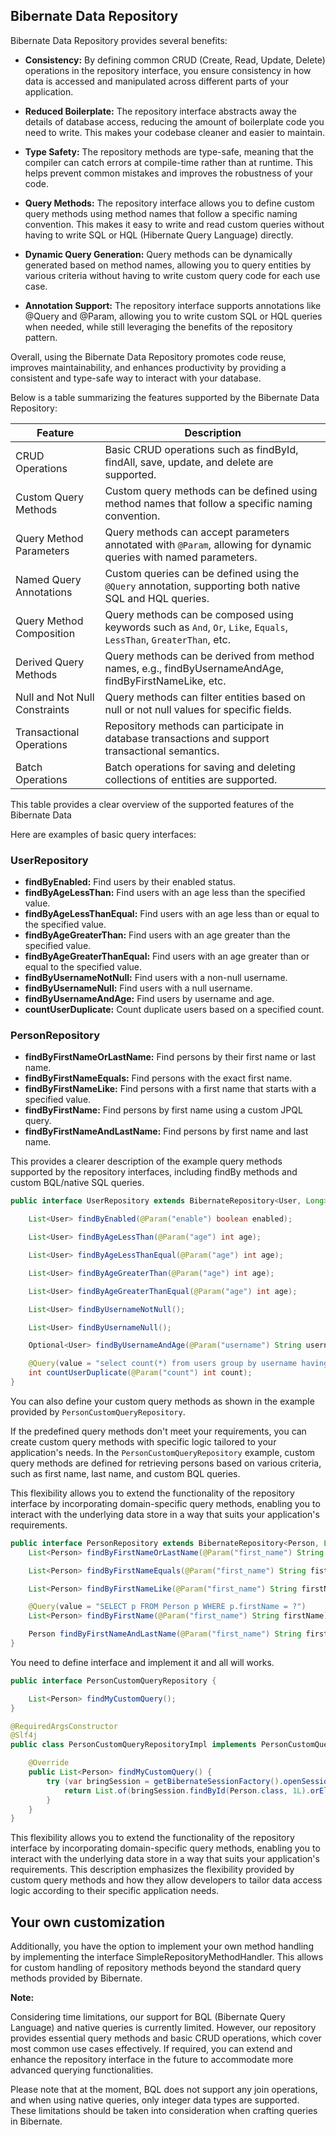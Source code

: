 ## Bibernate Data Repository

Bibernate Data Repository provides several benefits:

- **Consistency:** By defining common CRUD (Create, Read, Update, Delete) operations in the repository interface, you ensure consistency in how data is accessed and manipulated across different parts of your application.

- **Reduced Boilerplate:** The repository interface abstracts away the details of database access, reducing the amount of boilerplate code you need to write. This makes your codebase cleaner and easier to maintain.

- **Type Safety:** The repository methods are type-safe, meaning that the compiler can catch errors at compile-time rather than at runtime. This helps prevent common mistakes and improves the robustness of your code.

- **Query Methods:** The repository interface allows you to define custom query methods using method names that follow a specific naming convention. This makes it easy to write and read custom queries without having to write SQL or HQL (Hibernate Query Language) directly.

- **Dynamic Query Generation:** Query methods can be dynamically generated based on method names, allowing you to query entities by various criteria without having to write custom query code for each use case.

- **Annotation Support:** The repository interface supports annotations like @Query and @Param, allowing you to write custom SQL or HQL queries when needed, while still leveraging the benefits of the repository pattern.

Overall, using the Bibernate Data Repository promotes code reuse, improves maintainability, and enhances productivity by providing a consistent and type-safe way to interact with your database.

Below is a table summarizing the features supported by the Bibernate Data Repository:

| Feature                        | Description                                                                                                     |
|--------------------------------|-----------------------------------------------------------------------------------------------------------------|
| CRUD Operations                | Basic CRUD operations such as findById, findAll, save, update, and delete are supported.                        |
| Custom Query Methods           | Custom query methods can be defined using method names that follow a specific naming convention.                |
| Query Method Parameters        | Query methods can accept parameters annotated with `@Param`, allowing for dynamic queries with named parameters. |
| Named Query Annotations        | Custom queries can be defined using the `@Query` annotation, supporting both native SQL and HQL queries.        |
| Query Method Composition       | Query methods can be composed using keywords such as `And`, `Or`, `Like`, `Equals`, `LessThan`, `GreaterThan`, etc. |
| Derived Query Methods          | Query methods can be derived from method names, e.g., findByUsernameAndAge, findByFirstNameLike, etc.          |
| Null and Not Null Constraints | Query methods can filter entities based on null or not null values for specific fields.                         |
| Transactional Operations       | Repository methods can participate in database transactions and support transactional semantics.                |
| Batch Operations               | Batch operations for saving and deleting collections of entities are supported.                                  |

This table provides a clear overview of the supported features of the Bibernate Data 

Here are examples of basic query interfaces:

### UserRepository

- **findByEnabled:** Find users by their enabled status.
- **findByAgeLessThan:** Find users with an age less than the specified value.
- **findByAgeLessThanEqual:** Find users with an age less than or equal to the specified value.
- **findByAgeGreaterThan:** Find users with an age greater than the specified value.
- **findByAgeGreaterThanEqual:** Find users with an age greater than or equal to the specified value.
- **findByUsernameNotNull:** Find users with a non-null username.
- **findByUsernameNull:** Find users with a null username.
- **findByUsernameAndAge:** Find users by username and age.
- **countUserDuplicate:** Count duplicate users based on a specified count.

### PersonRepository

- **findByFirstNameOrLastName:** Find persons by their first name or last name.
- **findByFirstNameEquals:** Find persons with the exact first name.
- **findByFirstNameLike:** Find persons with a first name that starts with a specified value.
- **findByFirstName:** Find persons by first name using a custom JPQL query.
- **findByFirstNameAndLastName:** Find persons by first name and last name.

This provides a clearer description of the example query methods supported by the repository interfaces, including findBy methods and custom BQL/native SQL queries.

```java
public interface UserRepository extends BibernateRepository<User, Long> {

    List<User> findByEnabled(@Param("enable") boolean enabled);

    List<User> findByAgeLessThan(@Param("age") int age);

    List<User> findByAgeLessThanEqual(@Param("age") int age);

    List<User> findByAgeGreaterThan(@Param("age") int age);

    List<User> findByAgeGreaterThanEqual(@Param("age") int age);

    List<User> findByUsernameNotNull();

    List<User> findByUsernameNull();

    Optional<User> findByUsernameAndAge(@Param("username") String username, @Param("age") int age);

    @Query(value = "select count(*) from users group by username having count(username) > ?", nativeQuery = true)
    int countUserDuplicate(@Param("count") int count);
}
```

You can also define your custom query methods as shown in the example provided by `PersonCustomQueryRepository`.

If the predefined query methods don't meet your requirements, you can create custom query methods with specific logic tailored to your application's needs. In the `PersonCustomQueryRepository` example, custom query methods are defined for retrieving persons based on various criteria, such as first name, last name, and custom BQL queries.

This flexibility allows you to extend the functionality of the repository interface by incorporating domain-specific query methods, enabling you to interact with the underlying data store in a way that suits your application's requirements.


```java
public interface PersonRepository extends BibernateRepository<Person, Long>, PersonCustomQueryRepository {
    List<Person> findByFirstNameOrLastName(@Param("first_name") String firstName, @Param("last_name") String lastName);

    List<Person> findByFirstNameEquals(@Param("first_name") String fistName);

    List<Person> findByFirstNameLike(@Param("first_name") String firstNameStart);

    @Query(value = "SELECT p FROM Person p WHERE p.firstName = ?")
    List<Person> findByFirstName(@Param("first_name") String firstName);

    Person findByFirstNameAndLastName(@Param("first_name") String firstName, @Param("last_name") String lastName);
}

```

You need to define interface and implement it and all will works.

```java
public interface PersonCustomQueryRepository {

    List<Person> findMyCustomQuery();
}

```


```java
@RequiredArgsConstructor
@Slf4j
public class PersonCustomQueryRepositoryImpl implements PersonCustomQueryRepository {

    @Override
    public List<Person> findMyCustomQuery() {
        try (var bringSession = getBibernateSessionFactory().openSession()) {
            return List.of(bringSession.findById(Person.class, 1L).orElseThrow());
        }
    }
}

```

This flexibility allows you to extend the functionality of the repository interface by incorporating domain-specific query methods, enabling you to interact with the underlying data store in a way that suits your application's requirements.
This description emphasizes the flexibility provided by custom query methods and how they allow developers to tailor data access logic according to their specific application needs.


## Your own customization

Additionally, you have the option to implement your own method handling by implementing the interface SimpleRepositoryMethodHandler. 
This allows for custom handling of repository methods beyond the standard query methods provided by Bibernate.


**Note:** 

Considering time limitations, our support for BQL (Bibernate Query Language) and native queries is currently limited. 
However, our repository provides essential query methods and basic CRUD operations, which cover most common use cases effectively. 
If required, you can extend and enhance the repository interface in the future to accommodate more advanced querying functionalities.

Please note that at the moment, BQL does not support any join operations, and when using native queries, only integer data types are supported. These limitations should be taken into consideration when crafting queries in Bibernate.